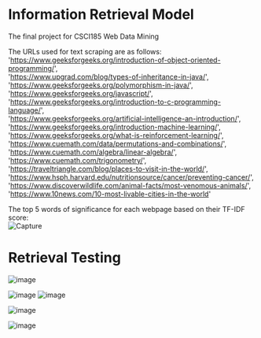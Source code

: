 # Information Retrieval Model
The final project for CSCI185 Web Data Mining

The URLs used for text scraping are as follows:  
'https://www.geeksforgeeks.org/introduction-of-object-oriented-programming/',  
'https://www.upgrad.com/blog/types-of-inheritance-in-java/',  
'https://www.geeksforgeeks.org/polymorphism-in-java/',  
'https://www.geeksforgeeks.org/javascript/',  
'https://www.geeksforgeeks.org/introduction-to-c-programming-language/',  
'https://www.geeksforgeeks.org/artificial-intelligence-an-introduction/',  
'https://www.geeksforgeeks.org/introduction-machine-learning/',  
'https://www.geeksforgeeks.org/what-is-reinforcement-learning/',  
'https://www.cuemath.com/data/permutations-and-combinations/',  
'https://www.cuemath.com/algebra/linear-algebra/',  
'https://www.cuemath.com/trigonometry/', 'https://traveltriangle.com/blog/places-to-visit-in-the-world/',  
'https://www.hsph.harvard.edu/nutritionsource/cancer/preventing-cancer/',  
'https://www.discoverwildlife.com/animal-facts/most-venomous-animals/',  
'https://www.10news.com/10-most-livable-cities-in-the-world'  

The top 5 words of significance for each webpage based on their TF-IDF score:  
![Capture](https://github.com/JonaXin/Information-Retrieval-Model/assets/45088995/24ef4476-fd9e-484f-a8ba-2f4a1bd48b48)

# Retrieval Testing  
![image](https://github.com/JonaXin/Information-Retrieval-Model/assets/45088995/6e050e93-4dd5-4ef0-a8a3-99415dd9abf4)  

![image](https://github.com/JonaXin/Information-Retrieval-Model/assets/45088995/db0ed003-9833-42e9-a27a-f258eae6a8bf)
![image](https://github.com/JonaXin/Information-Retrieval-Model/assets/45088995/0f303b6d-06db-4cb7-8abe-e71b638ac595)  

![image](https://github.com/JonaXin/Information-Retrieval-Model/assets/45088995/31c44409-17db-4b29-a7b7-442ad1c12cfc)  

![image](https://github.com/JonaXin/Information-Retrieval-Model/assets/45088995/7fea0fc1-2eb1-4477-bb71-b7468e7f8feb)


